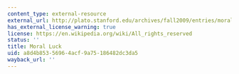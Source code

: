 ```yaml
---
content_type: external-resource
external_url: http://plato.stanford.edu/archives/fall2009/entries/moral-luck/
has_external_license_warning: true
license: https://en.wikipedia.org/wiki/All_rights_reserved
status: ''
title: Moral Luck
uid: a8d4b853-5696-4acf-9a75-186482dc3da5
wayback_url: ''
---
```

